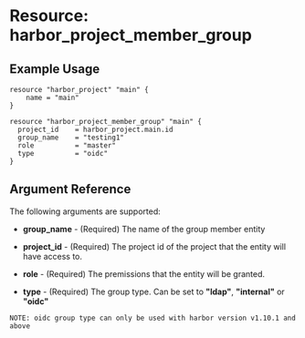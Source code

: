# Resource: harbor_project_member_group

## Example Usage
```hcl
resource "harbor_project" "main" {
    name = "main"
}

resource "harbor_project_member_group" "main" {
  project_id    = harbor_project.main.id
  group_name    = "testing1"
  role          = "master"
  type          = "oidc"
}

```

## Argument Reference
The following arguments are supported:

* **group_name** - (Required) The name of the group member entity

* **project_id** - (Required) The project id of the project that the entity will have access to.

* **role** - (Required) The premissions that the entity will be granted.

* **type** - (Required) The group type.  Can be set to **"ldap"**, **"internal"** or **"oidc"** 

`NOTE: oidc group type can only be used with harbor version v1.10.1 and above`